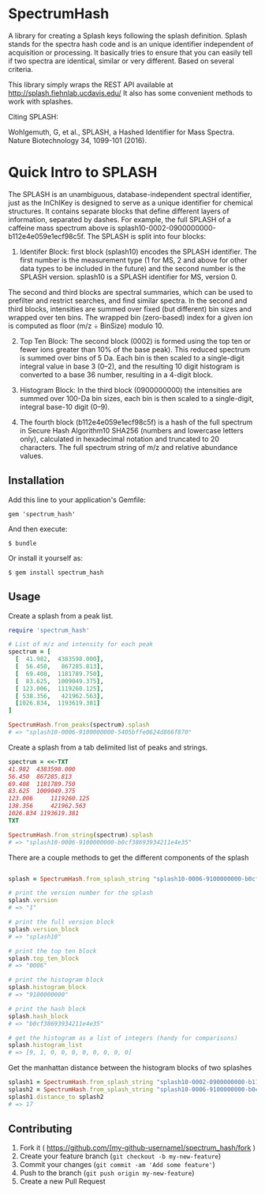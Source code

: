 # SpectrumHash

A library for creating a Splash keys following the splash definition. Splash stands for the spectra hash code and is an unique identifier independent of acquisition or processing. It basically tries to ensure that you can easily tell if two spectra are identical, similar or very different. Based on several criteria.

This library simply wraps the REST API available at http://splash.fiehnlab.ucdavis.edu/ It also has some convenient methods to work with splashes.

Citing SPLASH:

Wohlgemuth, G, et al., SPLASH, a Hashed Identifier for Mass Spectra. Nature Biotechnology 34, 1099-101 (2016). 

# Quick Intro to SPLASH

The SPLASH is an unambiguous, database-independent spectral identifier, just as the InChIKey is designed to serve as a unique identifier for chemical structures. It contains separate blocks that define different layers of information, separated by dashes. For example, the full SPLASH of a caffeine mass spectrum above is splash10-0002-0900000000-b112e4e059e1ecf98c5f. The SPLASH is split into four blocks:

  1) Identifer Block: first block (splash10) encodes the SPLASH
  identifier. The first number is the measurement type (1 for MS, 2 and above for other data types to be included in the future) and the second number is the SPLASH version. splash10 is a
  SPLASH identifier for MS, version 0.

The second and third blocks are spectral summaries, which can be used to prefilter and restrict searches, and find similar spectra. In the second and third blocks, intensities are summed over fixed (but different) bin sizes and wrapped over ten bins. The wrapped bin (zero-based) index for a given ion is computed as floor (m/z ÷ BinSize) modulo 10.

  2) Top Ten Block:  The second block (0002) is formed using the top ten or fewer ions greater than 10% of the base peak). This reduced spectrum is summed over bins of 5 Da. Each bin is then scaled to a
  single-digit integral value in base 3 (0–2), and the resulting 10 digit histogram is converted
  to a base 36 number, resulting in a 4-digit block.

  3) Histogram Block: In the third block (0900000000) the intensities are summed over 100-Da bin
  sizes, each bin is then scaled to a single-digit, integral base-10 digit (0–9).

  4) The fourth block (b112e4e059e1ecf98c5f) is a hash of the full spectrum in Secure Hash
    Algorithm10 SHA256 (numbers and lowercase letters only), calculated in hexadecimal
    notation and truncated to 20 characters. The full spectrum string of m/z and relative abundance values.

## Installation

Add this line to your application's Gemfile:

    gem 'spectrum_hash'

And then execute:

    $ bundle

Or install it yourself as:

    $ gem install spectrum_hash

## Usage

Create a splash from a peak list.
```ruby
require 'spectrum_hash'

# List of m/z and intensity for each peak
spectrum = [
  [  41.982,  4383598.000],
  [  56.450,   867285.813],
  [  69.408,  1181789.750],
  [  83.625,  1009049.375],
  [ 123.006,  1119260.125],
  [ 538.356,   421962.563],
  [1026.834,  1193619.381]
]

SpectrumHash.from_peaks(spectrum).splash
# => "splash10-0006-9100000000-5405bffe0624d866f870"
```

Create a splash from a tab delimited list of peaks and strings.
```ruby
spectrum = <<-TXT
41.982  4383598.000
56.450 	867285.813
69.408 	1181789.750
83.625 	1009049.375
123.006 	1119260.125
138.356 	421962.563
1026.834 1193619.381
TXT

SpectrumHash.from_string(spectrum).splash
# => "splash10-0006-9100000000-b0cf38693934211e4e35"
```

There are a couple methods to get the different components of the
splash
```ruby

splash = SpectrumHash.from_splash_string "splash10-0006-9100000000-b0cf38693934211e4e35"

# print the version number for the splash
splash.version
# => "1"

# print the full version block
splash.version_block
# => "splash10"

# print the top ten block
splash.top_ten_block
# => "0006"

# print the histogram block
splash.histogram_block
# => "9100000000"

# print the hash block
splash.hash_block
# => "b0cf38693934211e4e35"

# get the histogram as a list of integers (handy for comparisons)
splash.histogram_list
# => [9, 1, 0, 0, 0, 0, 0, 0, 0, 0]

```

Get the manhattan distance between the histogram blocks of two splashes
```ruby
splash1 = SpectrumHash.from_splash_string "splash10-0002-0900000000-b112e4e059e1ecf98c5f"
splash2 = SpectrumHash.from_splash_string "splash10-0006-9100000000-b0cf38693934211e4e35"
splash1.distance_to splash2
# => 17
```

## Contributing

1. Fork it ( https://github.com/[my-github-username]/spectrum_hash/fork )
2. Create your feature branch (`git checkout -b my-new-feature`)
3. Commit your changes (`git commit -am 'Add some feature'`)
4. Push to the branch (`git push origin my-new-feature`)
5. Create a new Pull Request
